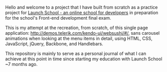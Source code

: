 Hello and welcome to a project that I have built from scratch as a practice project for [Launch School - an online school for developers](https://launchschool.com) in preparation for the school's Front-end development final exam.

This is my attempt at the recreation, from scratch, of this single page application: http://demos.telerik.com/kendo-ui/websushi/#/, sans carousel animations when looking at the menu items in detail, using HTML, CSS, JavaScript, jQuery, Backbone, and Handlebars.

This repository is mainly to serve as a personal journal of what I can achieve at this point in time since starting my education with Launch School ~7 months ago.